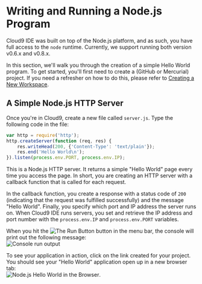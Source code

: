 # Writing and Running a Node.js Program

Cloud9 IDE was built on top of the Node.js platform, and as such, you have full access to the `node` runtime. Currently, we support running both version v0.6.x and v0.8.x.

In this section, we'll walk you through the creation of a simple Hello World program. To get started, you'll first need to create a (GitHub or Mercurial) project. If you need a refresher on how to do this, please refer to [Creating a New Workspace](creating_new_workspace.html).

## A Simple Node.js HTTP Server

Once you're in Cloud9, create a new file called `server.js`. Type the following code in the file:

```javascript
var http = require('http');
http.createServer(function (req, res) {
    res.writeHead(200, {'Content-Type': 'text/plain'});
    res.end('Hello World\n');
}).listen(process.env.PORT, process.env.IP);
```

This is a Node.js HTTP server. It returns a simple "Hello World" page every time you access the page. In short, you are creating an HTTP server with a callback function that is called for each request.

In the callback function, you create a response with a status code of `200` (indicating that the request was fulfilled successfully) and the message "Hello World". Finally, you specify which port and IP address the server runs on. When Cloud9 IDE runs servers, you set and retrieve the IP address and port number with the `process.env.IP` and `process.env.PORT` variables.

When you hit the ![The Run Button](./icons/runButton.png) button in the menu bar, the console will print out the following message:  
![Console run output](./images/runOutput.png)

To see your application in action, click on the link created for your project. You should see your "Hello World" application open up in a new browser tab:  
![Node.js Hello World in the Browser](./images/helloWorld.png).